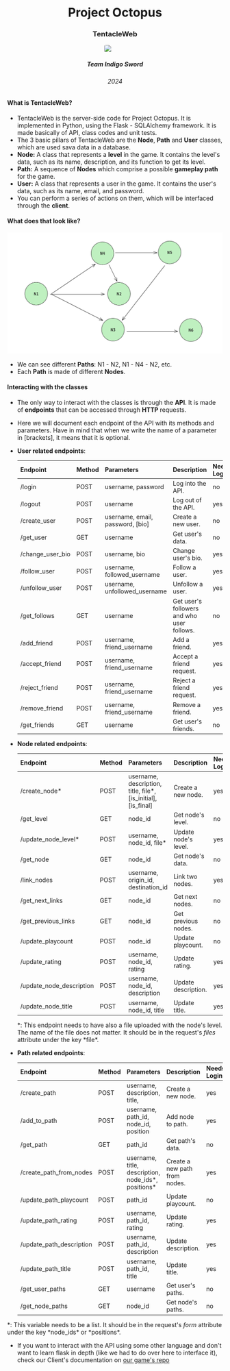 <div style="text-align: center;" align="center">
  <h1>Project Octopus</h1>
  <h3>TentacleWeb</h3>
  <image style="display: block; margin-left: auto; margin-right: auto; width: 10%; border-radius: 10%;" src="images/octopus.png"/>
  <h5>Team Indigo Sword</h5>
  <h6>2024</h6>
</div>

#### What is TentacleWeb?

- TentacleWeb is the server-side code for Project Octopus. It is implemented in Python, using the Flask - SQLAlchemy framework. It is made basically of API, class codes and unit tests.
- The 3 basic pillars of TentacleWeb are the **Node**, **Path** and **User** classes, which are used sava data in a database.
- **Node:** A class that represents a **level** in the game. It contains the level's data, such as its name, description, and its function to get its level.
- **Path:** A sequence of **Nodes** which comprise a possible **gameplay path** for the game.
- **User:** A class that represents a user in the game. It contains the user's data, such as its name, email, and password.
- You can perform a series of actions on them, which will be interfaced through the **client**.

#### What does that look like?

![Nodes connected. Their incoming degree might be of 1 or more. No self loops.](images/graph.png)

- We can see different **Paths**: N1 - N2, N1 - N4 - N2, etc.
- Each **Path** is made of different **Nodes**.

#### Interacting with the classes

- The only way to interact with the classes is through the **API**. It is made of **endpoints** that can be accessed through **HTTP** requests.
- Here we will document each endpoint of the API with its methods and parameters. Have in mind that when we write the name of a parameter in [brackets], it means that it is optional.
- **User related endpoints**:

  | Endpoint         | Method | Parameters                       | Description                                | Needs Login? |
  | ---------------- | ------ | -------------------------------- | ------------------------------------------ | ------------ |
  | /login           | POST   | username, password               | Log into the API.                          | no           |
  | /logout          | POST   | username                         | Log out of the API.                        | yes          |
  | /create_user     | POST   | username, email, password, [bio] | Create a new user.                         | no           |
  | /get_user        | GET    | username                         | Get user's data.                           | no           |
  | /change_user_bio | POST   | username, bio                    | Change user's bio.                         | yes          |
  | /follow_user     | POST   | username, followed_username      | Follow a user.                             | yes          |
  | /unfollow_user   | POST   | username, unfollowed_username    | Unfollow a user.                           | yes          |
  | /get_follows     | GET    | username                         | Get user's followers and who user follows. | no           |
  | /add_friend      | POST   | username, friend_username        | Add a friend.                              | yes          |
  | /accept_friend   | POST   | username, friend_username        | Accept a friend request.                   | yes          |
  | /reject_friend   | POST   | username, friend_username        | Reject a friend request.                   | yes          |
  | /remove_friend   | POST   | username, friend_username        | Remove a friend.                           | yes          |
  | /get_friends     | GET    | username                         | Get user's friends.                        | no           |

- **Node related endpoints**:

  | Endpoint                 | Method | Parameters                                                     | Description          | Needs Login? |
  | ------------------------ | ------ | -------------------------------------------------------------- | -------------------- | ------------ |
  | /create_node\*           | POST   | username, description, title, file*, [is_initial], [is_final] | Create a new node.   | yes          |
  | /get_level               | GET    | node_id                                                        | Get node's level.    | no           |
  | /update_node_level\*     | POST   | username, node_id, file\*                                      | Update node's level. | yes          |
  | /get_node                | GET    | node_id                                                        | Get node's data.     | no           |
  | /link_nodes              | POST   | username, origin_id, destination_id                            | Link two nodes.      | yes          |
  | /get_next_links          | GET    | node_id                                                        | Get next nodes.      | no           |
  | /get_previous_links      | GET    | node_id                                                        | Get previous nodes.  | no           |
  | /update_playcount        | POST   | node_id                                                        | Update playcount.    | no           |
  | /update_rating           | POST   | username, node_id, rating                                      | Update rating.       | yes          |
  | /update_node_description | POST   | username, node_id, description                                 | Update description.  | yes          |
  | /update_node_title       | POST   | username, node_id, title                                       | Update title.        | yes          |

  *: This endpoint needs to have also a file uploaded with the node's level. The name of the file does not matter. It should be in the request's *files* attribute under the key *file\*.

- **Path related endpoints**:

  | Endpoint                 | Method | Parameters                                            | Description                   | Needs Login? |
  | ------------------------ | ------ | ----------------------------------------------------- | ----------------------------- | ------------ |
  | /create_path             | POST   | username, description, title,                         | Create a new node.            | yes          |
  | /add_to_path             | POST   | username, path_id, node_id, position                  | Add node to path.             | yes          |
  | /get_path                | GET    | path_id                                               | Get path's data.              | no           |
  | /create_path_from_nodes  | POST   | username, title, description, node_ids\*, positions\* | Create a new path from nodes. | yes          |
  | /update_path_playcount   | POST   | path_id                                               | Update playcount.             | no           |
  | /update_path_rating      | POST   | username, path_id, rating                             | Update rating.                | yes          |
  | /update_path_description | POST   | username, path_id, description                        | Update description.           | yes          |
  | /update_path_title       | POST   | username, path_id, title                              | Update title.                 | yes          |
  | /get_user_paths          | GET    | username                                              | Get user's paths.             | no           |
  | /get_node_paths          | GET    | node_id                                               | Get node's paths.             | no           |

\*: This variable needs to be a list. It should be in the request's _form_ attribute under the key *node_ids\* or *positions\*.

- If you want to interact with the API using some other language and don't want to learn flask in depth (like we had to do over here to interface it), check our Client's documentation on [our game's repo](https://github.com/indigo-sword/godot-3.5) 